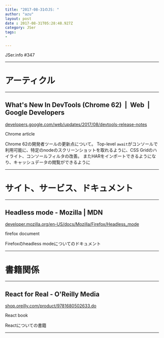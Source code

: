 ```yaml
---
title: "2017-08-31のJS: "
author: "azu"
layout: post
date : 2017-08-31T05:28:48.927Z
category: JSer
tags:
-

---
```


JSer.info #347

----

<h1 class="site-genre">アーティクル</h1>

----

## What's New In DevTools (Chrome 62)  |  Web  |  Google Developers
[developers.google.com/web/updates/2017/08/devtools-release-notes](https://developers.google.com/web/updates/2017/08/devtools-release-notes "What's New In DevTools (Chrome 62)  |  Web  |  Google Developers")
<p class="jser-tags jser-tag-icon"><span class="jser-tag">Chrome</span> <span class="jser-tag">article</span></p>

Chrome 62の開発者ツールの更新点について。
Top-level `await`がコンソールで利用可能に、特定のnodeのスクリーンショットを取れるように、CSS Gridのハイライト、コンソールフィルタの改善。
またHARをインポートできるようになり、キャッシュデータの閲覧ができるように


----
<h1 class="site-genre">サイト、サービス、ドキュメント</h1>

----

## Headless mode - Mozilla | MDN
[developer.mozilla.org/en-US/docs/Mozilla/Firefox/Headless\_mode](https://developer.mozilla.org/en-US/docs/Mozilla/Firefox/Headless_mode "Headless mode - Mozilla | MDN")
<p class="jser-tags jser-tag-icon"><span class="jser-tag">firefox</span> <span class="jser-tag">document</span></p>

Firefoxのheadless modeについてのドキュメント


----
<h1 class="site-genre">書籍関係</h1>

----

## React for Real - O'Reilly Media
[shop.oreilly.com/product/9781680502633.do](http://shop.oreilly.com/product/9781680502633.do "React for Real - O'Reilly Media")
<p class="jser-tags jser-tag-icon"><span class="jser-tag">React</span> <span class="jser-tag">book</span></p>

Reactについての書籍


----
